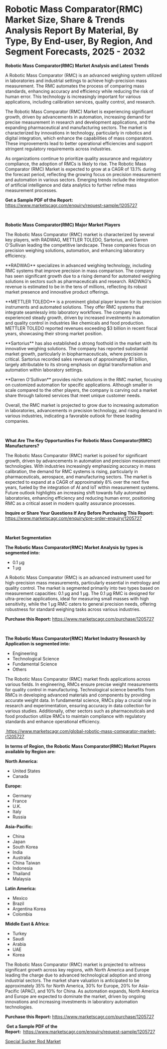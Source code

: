 <p><h1>Robotic Mass Comparator(RMC) Market Size, Share & Trends Analysis Report By Material, By Type, By End-user, By Region, And Segment Forecasts, 2025 - 2032</h1></p><p><strong>Robotic Mass Comparator(RMC) Market Analysis and Latest Trends</strong></p>
<p><p>A Robotic Mass Comparator (RMC) is an advanced weighing system utilized in laboratories and industrial settings to achieve high-precision mass measurement. The RMC automates the process of comparing mass standards, enhancing accuracy and efficiency while reducing the risk of human error. This technology is increasingly important for various applications, including calibration services, quality control, and research.</p><p>The Robotic Mass Comparator (RMC) Market is experiencing significant growth, driven by advancements in automation, increasing demand for precise measurement in research and development applications, and the expanding pharmaceutical and manufacturing sectors. The market is characterized by innovations in technology, particularly in robotics and digital integration, which enhance the capabilities of mass comparators. These improvements lead to better operational efficiencies and support stringent regulatory requirements across industries.</p><p>As organizations continue to prioritize quality assurance and regulatory compliance, the adoption of RMCs is likely to rise. The Robotic Mass Comparator (RMC) Market is expected to grow at a CAGR of 13.1% during the forecast period, reflecting the growing focus on precision measurement and automation in various sectors. Emerging trends include the integration of artificial intelligence and data analytics to further refine mass measurement processes.</p></p>
<p><strong>Get a Sample PDF of the Report:&nbsp;</strong> <a href="https://www.marketscagr.com/enquiry/request-sample/1205727?utm_campaign=2393&utm_medium=2&utm_source=Github&utm_content=ia&utm_term=28022025&utm_id=robotic-mass-comparatorrmc">https://www.marketscagr.com/enquiry/request-sample/1205727</a></p>
<p>&nbsp;</p>
<p><strong>Robotic Mass Comparator(RMC) Major Market Players</strong></p>
<p><p>The Robotic Mass Comparator (RMC) market is characterized by several key players, with RADWAG, METTLER TOLEDO, Sartorius, and Darren O'Sullivan leading the competitive landscape. These companies focus on precision weighing solutions, automation, and enhancing laboratory efficiency.</p><p>**RADWAG** specializes in advanced weighing technology, including RMC systems that improve precision in mass comparison. The company has seen significant growth due to a rising demand for automated weighing solutions in sectors such as pharmaceuticals and research. RADWAG's revenue is estimated to be in the tens of millions, reflecting its robust market presence and innovative product offerings.</p><p>**METTLER TOLEDO** is a prominent global player known for its precision instruments and automated solutions. They offer RMC systems that integrate seamlessly into laboratory workflows. The company has experienced steady growth, driven by increased investments in automation and quality control in industries like chemicals and food production. METTLER TOLEDO reported revenues exceeding $3 billion in recent fiscal years, showcasing their strong market position.</p><p>**Sartorius** has also established a strong foothold in the market with its innovative weighing solutions. The company has reported substantial market growth, particularly in biopharmaceuticals, where precision is critical. Sartorius recorded sales revenues of approximately $1 billion, largely attributable to its strong emphasis on digital transformation and automation within laboratory settings.</p><p>**Darren O'Sullivan** provides niche solutions in the RMC market, focusing on customized automation for specific applications. Although smaller in scale compared to the other players, the company is carving out a market share through tailored services that meet unique customer needs.</p><p>Overall, the RMC market is projected to grow due to increasing automation in laboratories, advancements in precision technology, and rising demand in various industries, indicating a favorable outlook for these leading companies.</p></p>
<p>&nbsp;</p>
<p><strong>What Are The Key Opportunities For Robotic Mass Comparator(RMC) Manufacturers?</strong></p>
<p><p>The Robotic Mass Comparator (RMC) market is poised for significant growth, driven by advancements in automation and precision measurement technologies. With industries increasingly emphasizing accuracy in mass calibration, the demand for RMC systems is rising, particularly in pharmaceuticals, aerospace, and manufacturing sectors. The market is expected to expand at a CAGR of approximately 8% over the next five years, fueled by the integration of AI and IoT within measurement systems. Future outlook highlights an increasing shift towards fully automated laboratories, enhancing efficiency and reducing human error, positioning RMC as a critical asset in modern quality assurance processes.</p></p>
<p><strong>Inquire or Share Your Questions If Any Before Purchasing This Report:</strong> <a href="https://www.marketscagr.com/enquiry/pre-order-enquiry/1205727?utm_campaign=2393&utm_medium=2&utm_source=Github&utm_content=ia&utm_term=28022025&utm_id=robotic-mass-comparatorrmc">https://www.marketscagr.com/enquiry/pre-order-enquiry/1205727</a></p>
<p>&nbsp;</p>
<p><strong>Market Segmentation</strong></p>
<p><strong>The Robotic Mass Comparator(RMC) Market Analysis by types is segmented into:</strong></p>
<p><ul><li>0.1 µg</li><li>1 µg</li></ul></p>
<p><p>A Robotic Mass Comparator (RMC) is an advanced instrument used for high-precision mass measurements, particularly essential in metrology and quality control. The market is segmented primarily into two types based on measurement capacities: 0.1 µg and 1 µg. The 0.1 µg RMC is designed for ultra-precise applications, ideal for measuring small masses with high sensitivity, while the 1 µg RMC caters to general precision needs, offering robustness for standard weighing tasks across various industries.</p></p>
<p><strong>Purchase this Report:&nbsp;</strong><a href="https://www.marketscagr.com/purchase/1205727?utm_campaign=2393&utm_medium=2&utm_source=Github&utm_content=ia&utm_term=28022025&utm_id=robotic-mass-comparatorrmc">https://www.marketscagr.com/purchase/1205727</a></p>
<p>&nbsp;</p>
<p><strong>The Robotic Mass Comparator(RMC) Market Industry Research by Application is segmented into:</strong></p>
<p><ul><li>Engineering</li><li>Technological Science</li><li>Fundamental Science</li><li>Others</li></ul></p>
<p><p>The Robotic Mass Comparator (RMC) market finds applications across various fields. In engineering, RMCs ensure precise weight measurements for quality control in manufacturing. Technological science benefits from RMCs in developing advanced materials and components by providing accurate weight data. In fundamental science, RMCs play a crucial role in research and experimentation, ensuring accuracy in data collection for various studies. Additionally, other sectors such as pharmaceuticals and food production utilize RMCs to maintain compliance with regulatory standards and enhance operational efficiency.</p></p>
<p><a href="https://www.marketscagr.com/global-robotic-mass-comparator-market-r1205727?utm_campaign=2393&utm_medium=2&utm_source=Github&utm_content=ia&utm_term=28022025&utm_id=robotic-mass-comparatorrmc">&nbsp;https://www.marketscagr.com/global-robotic-mass-comparator-market-r1205727</a></p>
<p><strong>In terms of Region, the Robotic Mass Comparator(RMC) Market Players available by Region are:</strong></p>
<p>
    <p> <strong> North America: </strong>
        <ul>
            <li>United States</li>
            <li>Canada</li>
        </ul>
        </p> 
    <p> <strong> Europe: </strong>
        <ul>
            <li>Germany</li>
            <li>France</li>
            <li>U.K.</li>
            <li>Italy</li>
            <li>Russia</li>
        </ul>
        </p> 
    <p> <strong> Asia-Pacific: </strong>
        <ul>
            <li>China</li>
            <li>Japan</li>
            <li>South Korea</li>
            <li>India</li>
            <li>Australia</li>
            <li>China Taiwan</li>
            <li>Indonesia</li>
            <li>Thailand</li>
            <li>Malaysia</li>
        </ul>
        </p> 
    <p> <strong> Latin America: </strong>
        <ul>
            <li>Mexico</li>
            <li>Brazil</li>
            <li>Argentina Korea</li>
            <li>Colombia</li>
        </ul>
        </p> 
    <p> <strong> Middle East & Africa: </strong>
        <ul>
            <li>Turkey</li>
            <li>Saudi</li>
            <li>Arabia</li>
            <li>UAE</li>
            <li>Korea</li>
        </ul>
    </p>
    </p>
<p><p>The Robotic Mass Comparator (RMC) market is projected to witness significant growth across key regions, with North America and Europe leading the charge due to advanced technological adoption and strong industrial sectors. The market share valuation is anticipated to be approximately 35% for North America, 30% for Europe, 20% for Asia-Pacific (APAC), and 10% for China. As automation expands, North America and Europe are expected to dominate the market, driven by ongoing innovations and increasing investments in laboratory automation technologies.</p></p>
<p><strong>Purchase this Report: </strong><a href="https://www.marketscagr.com/purchase/1205727?utm_campaign=2393&utm_medium=2&utm_source=Github&utm_content=ia&utm_term=28022025&utm_id=robotic-mass-comparatorrmc">https://www.marketscagr.com/purchase/1205727</a></p>
<p>&nbsp;<strong>Get a Sample PDF of the Report:&nbsp;&nbsp;</strong><a href="https://www.marketscagr.com/enquiry/request-sample/1205727?utm_campaign=2393&utm_medium=2&utm_source=Github&utm_content=ia&utm_term=28022025&utm_id=robotic-mass-comparatorrmc">https://www.marketscagr.com/enquiry/request-sample/1205727</a></p>
<p><strong></strong></p>
<p><p><a href="https://github.com/prosalinda88/Market-Research-Report-List-7/blob/main/special-sucker-rod-market.md?utm_campaign=2393&utm_medium=2&utm_source=Github&utm_content=ia&utm_term=28022025&utm_id=robotic-mass-comparatorrmc">Special Sucker Rod Market</a></p></p>
